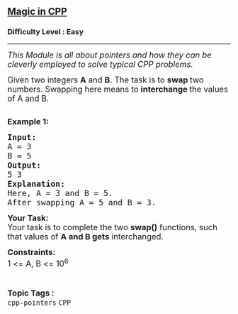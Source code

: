 <h2><a href="https://practice.geeksforgeeks.org/problems/magic-in-cpp/1?page=1&difficulty[]=-1&difficulty[]=0&difficulty[]=1&status[]=unsolved&category[]=CPP&sortBy=submissions">Magic in CPP</a></h2><h3>Difficulty Level : Easy</h3><hr><div class="problems_problem_content__Xm_eO"><p><em><span style="font-size:18px">This Module is all about pointers and how they can be cleverly employed to solve typical CPP problems.</span></em></p>

<p><span style="font-size:18px">Given two integers <strong>A</strong> and <strong>B</strong>. The task is to <strong>swap </strong>two numbers. Swapping here means to <strong>interchange </strong>the values of A and B.</span><br>
&nbsp;</p>

<p><span style="font-size:18px"><strong>Example 1:</strong> <strong> </strong></span></p>

<pre><span style="font-size:18px"><strong>Input:</strong>
A = 3 
B = 5
<strong>Output: 
</strong>5 3
<strong>Explanation:</strong>
Here, A = 3 and B = 5.
After swapping A = 5 and B = 3.
</span></pre>

<p><span style="font-size:18px"><strong>Your&nbsp;Task:</strong><br>
Your task is to complete the two&nbsp;<strong>swap()</strong> functions, such that values of <strong>A and B gets</strong> interchanged.</span></p>

<p><span style="font-size:18px"><strong>Constraints:</strong><br>
1 &lt;= A, B &lt;= 10<sup>6</sup></span></p>
</div><br><p><span style=font-size:18px><strong>Topic Tags : </strong><br><code>cpp-pointers</code>&nbsp;<code>CPP</code>&nbsp;